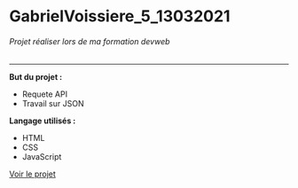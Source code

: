 # GabrielVoissiere_5_13032021
###### Projet réaliser lors de ma formation devweb

----
__But du projet :__
* Requete API
* Travail sur JSON

__Langage utilisés :__
* HTML
* CSS
* JavaScript

<a href="https://gabrielvoissiere.github.io/GabrielVoissiere_5_13032021/">Voir le projet</a>

